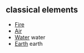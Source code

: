 ## classical elements

- [Fire](fire.md)
- [Air](air.md)
- [Water](water.md) water
- [Earth](earth.md) earth
